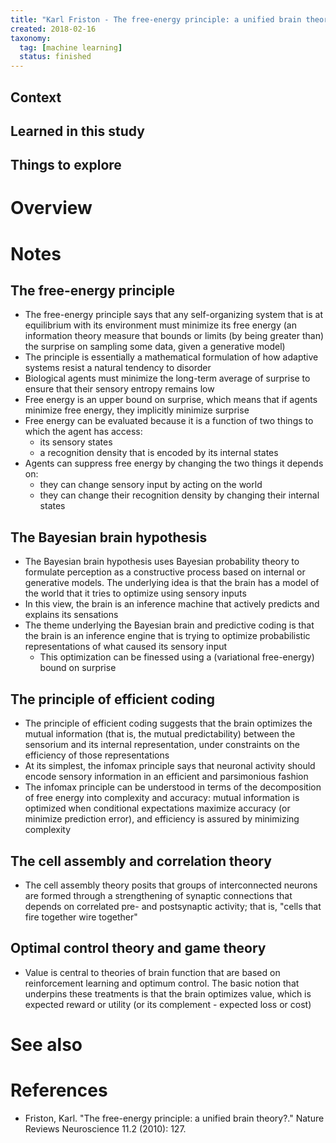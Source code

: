 ```yaml
---
title: "Karl Friston - The free-energy principle: a unified brain theory? (2010)"
created: 2018-02-16
taxonomy:
  tag: [machine learning]
  status: finished
---
```


## Context

## Learned in this study

## Things to explore

# Overview

# Notes
## The free-energy principle
* The free-energy principle says that any self-organizing system that is at equilibrium with its environment must minimize its free energy (an information theory measure that bounds or limits (by being greater than) the surprise on sampling some data, given a generative model)
* The principle is essentially a mathematical formulation of how adaptive systems resist a natural tendency to disorder
* Biological agents must minimize the long-term average of surprise to ensure that their sensory entropy remains low
* Free energy is an upper bound on surprise, which means that if agents minimize free energy, they implicitly minimize surprise
* Free energy can be evaluated because it is a function of two things to which the agent has access:
	* its sensory states
	* a recognition density that is encoded by its internal states
* Agents can suppress free energy by changing the two things it depends on:
	* they can change sensory input by acting on the world
	* they can change their recognition density by changing their internal states

## The Bayesian brain hypothesis
* The Bayesian brain hypothesis uses Bayesian probability theory to formulate perception as a constructive process based on internal or generative models. The underlying idea is that the brain has a model of the world that it tries to optimize using sensory inputs
* In this view, the brain is an inference machine that actively predicts and explains its sensations
* The theme underlying the Bayesian brain and predictive coding is that the brain is an inference engine that is trying to optimize probabilistic representations of what caused its sensory input
	* This optimization can be finessed using a (variational free-energy) bound on surprise

## The principle of efficient coding
* The principle of efficient coding suggests that the brain optimizes the mutual information (that is, the mutual predictability) between the sensorium and its internal representation, under constraints on the efficiency of those representations
* At its simplest, the infomax principle says that neuronal activity should encode sensory information in an efficient and parsimonious fashion
* The infomax principle can be understood in terms of the decomposition of free energy into complexity and accuracy: mutual information is optimized when conditional expectations maximize accuracy (or minimize prediction error), and efficiency is assured by minimizing complexity

## The cell assembly and correlation theory
* The cell assembly theory posits that groups of interconnected neurons are formed through a strengthening of synaptic connections that depends on correlated pre- and postsynaptic activity; that is, "cells that fire together wire together"

## Optimal control theory and game theory
* Value is central to theories of brain function that are based on reinforcement learning and optimum control. The basic notion that underpins these treatments is that the brain optimizes value, which is expected reward or utility (or its complement - expected loss or cost)

# See also

# References
* Friston, Karl. "The free-energy principle: a unified brain theory?." Nature Reviews Neuroscience 11.2 (2010): 127.
